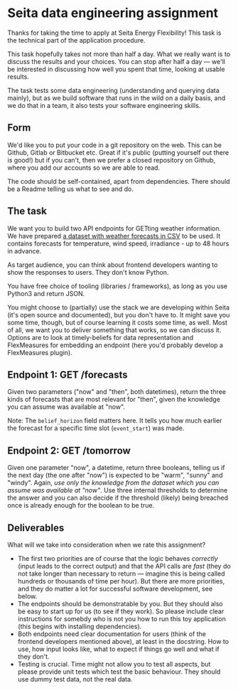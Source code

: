 # Seita data engineering assignment

Thanks for taking the time to apply at Seita Energy Flexibility! This task is the technical part of the application procedure.

This task hopefully takes not more than half a day. What we really want is to discuss the results and your choices. You can stop after half a day ― we'll be interested in discussing how well you spent that time, looking at usable results.

The task tests some data engineering (understanding and querying data mainly), but as we build software that runs in the wild on a daily basis, and we do that in a team, it also tests your software engineering skills.

## Form

We'd like you to put your code in a git repository on the web. This can be Github, Gitlab or Bitbucket etc.
Great if it's public (putting yourself out there is good!) but if you can't, then we prefer a closed repository on Github, where you add our accounts so we are able to read.

The code should be self-contained, apart from dependencies.
There should be a Readme telling us what to see and do.

## The task

We want you to build two API endpoints for GETting weather information.
We have prepared [a dataset with weather forecasts in CSV](weather.csv) to be used. It contains forecasts for temperature, wind speed, irradiance - up to 48 hours in advance.

As target audience, you can think about frontend developers wanting to show the responses to users. They don't know Python.

You have free choice of tooling (libraries / frameworks), as long as you use Python3 and return JSON.

You might choose to (partially) use the stack we are developing within Seita (it's open source and documented), but you don't have to.
It might save you some time, though, but of course learning it costs some time, as well. Most of all, we want you to deliver something that works, so we can discuss it.
Options are to look at timely-beliefs for data representation and FlexMeasures for embedding an endpoint (here you'd probably develop a FlexMeasures plugin).

## Endpoint 1: GET /forecasts

Given two parameters ("now" and "then", both datetimes), return the three kinds of forecasts that are most relevant for "then", given the knowledge you can assume was available at "now".

Note: The ``belief_horizon`` field matters here. It tells you how much earlier the forecast for a specific time slot (``event_start``) was made.

## Endpoint 2: GET /tomorrow

Given one parameter "now", a datetime, return three booleans, telling us if the next day (the one after "now") is expected to be "warm", "sunny" and "windy".
Again, *use only the knowledge from the dataset which you can assume was available at "now"*. 
Use three internal thresholds to determine the answer and you can also decide if the threshold (likely) being breached once is already enough for the boolean to be true.

## Deliverables

What will we take into consideration when we rate this assignment?

* The first two priorities are of course that the logic behaves *correctly* (input leads to the correct output) and that the API calls are *fast* (they do not take longer than necessary to return ― imagine this is being called hundreds or thousands of time per hour). But there are more priorities, and they do matter a lot for successful software development, see below.
* The endpoints should be demonstratable by you. But they should also be easy to start up for us (to see if they work). So please include clear instructions for somebdy who is not you how to run this toy application (this begins with installing dependencies).
* Both endpoints need clear documentation for users (think of the frontend developers mentioned above), at least in the docstring. How to use, how input looks like, what to expect if things go well and what if they don't.
* Testing is crucial. Time might not allow you to test all aspects, but please provide unit tests which test the basic behaviour. They should use dummy test data, not the real data.
